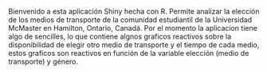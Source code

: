 Bienvenido a esta aplicación Shiny hecha con R. Permite analizar la elección de los medios de transporte de la comunidad estudiantil de la Universidad McMaster en Hamilton, Ontario, Canadá.
Por el momento la aplicacion tiene algo de sencilles, lo que contiene algnos graficos reactivos sobre la disponibilidad de elegir otro medio de transporte y el tiempo de cada medio, estos graficos son reactivos en función de la variable elección (medio de transporte) y género.
